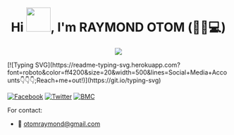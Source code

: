 
<h1 align="center">Hi <img src="https://github.com/mitul3737/mitul3737/blob/main/Wave.gif" height="55px" width="55px">, I'm RAYMOND OTOM (🐱‍💻💻)</h1 

<!-- Typing SVG by DenverCoder1 - https://github.com/DenverCoder1/readme-typing-svg -->
<p align="center">
<!--   <a href="https://github.com/DenverCoder1/readme-typing-svg"> -->
    <img src="https://readme-typing-svg.herokuapp.com?color=E22FE4&width=380&height=45&lines=Open-Source+Enthusiast;Learning+In+Public;Empowering+Others;Nice+To+Meet+You+...&center=true"></a>

</p>
[![Typing SVG](https://readme-typing-svg.herokuapp.com?font=roboto&color=ff4200&size=20&width=500&lines=Social+Media+Accounts👇👇👇;Reach+me+out!)](https://git.io/typing-svg)



[![Facebook](https://img.shields.io/badge/Facebook-%231877F2.svg?style=for-the-badge&logo=Facebook&logoColor=white)](https://facebook.com/itsmeraymond007) [![Twitter](https://img.shields.io/badge/Twitter-%231DA1F2.svg?&style=for-the-badge&logo=twitter&logoColor=white)](https://twitter.com/itsmeraymondd) [![BMC](https://img.shields.io/badge/BuyMeaCoffee-%23FFDD00.svg?&style=for-the-badge&logo=buy-me-a-coffee&logoColor=black)](https://www.buymeacoffee.com/otomraymond/)

For contact:
- :email: otomraymond@gmail.com
